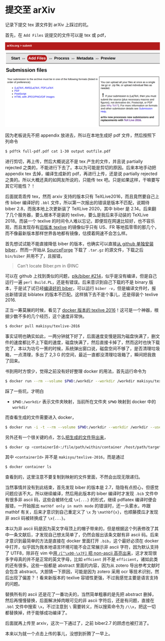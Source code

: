 # 提交至 arXiv

记录下提交 tex 源文件到 arXiv 上踩过的坑。

首先，在 `Add Files` 说提交的文件可以是 tex 或 pdf，

![](submit-arxiv.png)

因为老板说先不把 appendix 放进去，所以在本地生成好 pdf 文件，然后按照下列命令

```bash
$ pdftk full-pdf.pdf cat 1-30 output outfile.pdf
```

进行剪切，再上传，然后大概说这不是 tex 产生的文件，并且说 partially rejected 之类的，不能进行下去了。本以为可能是剪切的原因。后来本地手动把 appendix tex 去掉，编译生成新的 pdf，再进行上传，还是说 partially rejected 之类的。所以大概还真的如网友所说的，只能传 tex 吧。只是如果这样，干嘛要写其它可能性？！

后面就乖乖传 tex，然而 arxiv 支持的版本只有 TeXLive2016，而且竟然要自己上传 biber 编译好的 `.bbl` 文件，所以第一次报出的错误是版本不匹配，说期待 biber 2.8，而我本地上次更新装了 TeXLive 2020，其中 biber 是 2.14。后来翻了几个服务器，要么根本不是装的 texlive，要么是我后来手动装的 TeXLive 2018。而装一个 texlive 的时间令人难以忘记，即便现在网速比较好，也不容乐观，而且发现存有[旧版本 texlive](https://www.tug.org/historic/) 的镜像似乎只有 US、FR 等地孤零零的那几个，而不像最新版本那样世界各地都有镜像，估摸着网速不会怎么样。

首先想试试能不能直接降低 biber 的版本，也确实可以直接[从 github 单独安装 biber](https://github.com/plk/biber)，然而一开始从 [SourceForge](https://sourceforge.net/projects/biblatex-biber/files/biblatex-biber/2.8/) 下载了 `.tar.gz` 的源文件，下载之后 `bin/biber` 并用不了，且报错，

> Can't locate Biber.pm in @INC

可以在 github 上找到类似的问题，[plk/biber #214](https://github.com/plk/biber/issues/214)，似乎是没有编译，但是自己运行一遍 `perl Build.PL`，还是有错误。后来意识到自己下载的不是 binary 版本，于是试了试已经[编译好的 biber](https://sourceforge.net/projects/biblatex-biber/files/biblatex-biber/2.8/binaries/Linux/)，可以运行 `biber -v`，但是编译文件时，报出新错误说 biblatex 的版本不匹配。这样搞下去不是个事儿，还是得装个 texlive 2016.

正当一筹莫展的时候，看见了 [docker 版本的 texlive 2016](https://hub.docker.com/r/makisyu/texlive-2016/)！这可是一个神器，根据少数不多的几个经历，这个速度非常快。

```bash
$ docker pull makisyu/texlive-2016
```

事实证明也确实如此，一两分钟就下好了，后面速度变慢是因为磁盘快满了，删文件的速度都比不上下载的速度，磁盘快满了，然后直接卡掉了，然而这时也快下载完了，本以为功亏一篑的时候，系统弹出窗口说，磁盘空间不够了，是否清理垃圾箱，一点清理，多出了 2,3 G 的空间，最近一直都没清理垃圾箱了，瞬间把我救了回来。

书到用时方恨少，觉得之前没有好好整理 docker 的用法，首先运行命令为

```bash
$ docker run --rm --volume $PWD:/workdir --workdir /workdir makisyu/texlive-2016 pdflatex main.tex
```

踩了一些坑，才明白

- `$PWD:/workdir` 表示文件夹映射，当前所在文件夹 `$PWD` 映射到 docker 中的 `workdir`

而查看生成的文件需要进入 docker，

```bash
$ docker run -i -t --rm --volume $PWD:/workdir --workdir /workdir --user 1001:1001 makisyu/texlive-2016 /usr/bin/bash
```

另外还有一个很关键的点，怎么[把生成的文件导出来](https://stackoverflow.com/questions/22049212/copying-files-from-docker-container-to-host)，

```bash
$ docker cp <containerId>:/file/path/within/container /host/path/target
```

其中 `<containerId>` 并不是 `makisyu/texlive-2016`，而是通过 

```bash
$ docker container ls 
```

查看到的，这里注意不要复制到映射的文件里面，不然会出现无限递归。

当然事情并没有到此结束，首先发现 biber 的版本是 2.7，隐隐有点担心，但感觉问题应该不大。所以继续编译，然后用此版本的 biber 编译时才发现 `.bib` 文件中有很多非 ascii 码，这些会被转化成 `\x{...}` 的形式，继续 pdflatex 编译时便会报错，一开始报出 `mathbf only in math mode` 的错误时，还一头雾水，咋跟 mathbf 有关，后来才意识到自己重定义了 `\x` 为 `\mathbf{x}`，也顺藤摸瓜才发现非 ascii 码被转换成了 `\x{...}`。

本以为非 ascii 码是因为英文字母顶上的帽子带来的，但是根据这个列表修改了其中一条文献后，才发现自己想太简单了，仍然会报出该条文献有非 ascii 码。后来才意识到最简单的方法是直接在 docker 里面打开 `.bib`，这个最好必须在 docker 中打开，似乎因为我本地语言环境可能不会正常展示非 ascii 字符，因为默认支持了 UTF8，除非在 vim 中[用 `/[^\x00-\x7F]` 把 non-ascii 高亮出来](https://stackoverflow.com/questions/16987362/how-to-get-vim-to-highlight-non-ascii-characters)，这才发现很多字母真的并不是正常的英文字母，比如 `efﬁcient` 并不是 `efficient`，诸如此类的还有很多。这些一般都是 abstract 里面的内容，因为从 zotero 导出参考文献时会包含 abstract。大胆猜一下原因，可能是因为 zotero 采用 ocr 等技术识别，然后出现了偏差？！看来新版本的 texlive 容错性更强，不过我感觉主要是语言支持的问题。

替换所有的 ascii 还是花了一番功夫的，当然简单粗暴的是先把 abstract 删掉，然后再慢慢替换，后面解决掉肉眼可见的非 ascii 字符后，还是有问题，直接在 `.bbl` 文件中搜索 `\x`，不过注意到 `\` 需要转义，所以搜索命令为 `/\\x`，把这一切都替换掉，终于能够成功编译了。

后面就再上传至 arxiv，这次一下通过了，之前 biber2.7 的顾虑也被打消了。

本来以为就一个点击上传的事儿，没想到折腾了一早上。

